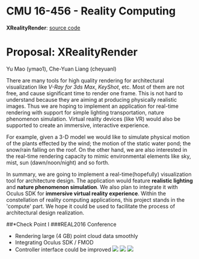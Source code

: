 # CMU 16-456 - Reality Computing

**XRealityRender**: [source code](https://github.com/YuMao1993/XRealityRender)

Proposal: XRealityRender
=======
Yu Mao (ymao1), Che-Yuan Liang (cheyuanl)

There are many tools for high quality rendering for architectural visualization like _V-Ray for 3ds Max_, _KeyShot_, etc. Most of them are not free, and cause significant time to render one frame. This is not hard to understand because they are aiming at producing physically realistic images. Thus we are hoping to implement an application for real-time rendering with support for simple lighting transportation, nature phenomenon simulation. Virtual reality devices (like VR) would also be supported to create an immersive, interactive experience.

For example, given a 3-D model we would like to simulate physical motion of the plants effected by the wind; the motion of the static water pond; the snow/rain falling on the roof. On the other hand, we are also interested in the real-time rendering capacity to mimic environmental elements like sky, mist, sun (dawn/noon/night) and so forth.

In summary, we are going to implement a real-time(hopefully) visualization tool for architecture design. The application would feature **realistic lighting** and **nature phenomenon simulation**. We also plan to integrate it with Oculus SDK for **immersive virtual reality experience**. Within the constellation of reality computing applications, this project stands in the 'compute' part. We hope it could be used to facilitate the process of architectural design realization.


##*Check Point I 
###REAL2016 Conference 
+ Rendering large (4 GB) point cloud data smoothly
+ Integrating Oculus SDK / FMOD
+ Controller interface could be improved
![](./figure/DSC07812.JPG)
![](./figure/DSC07822.JPG)
![](./figure/DSC07839.JPG)
